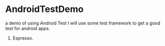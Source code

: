 # AndroidTestDemo
a demo of using Android Test
I will use some test framework to get a good test for android apps.

1. Espresso. 

